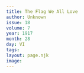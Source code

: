 ```yaml
---
title: The Flag We All Love
author: Unknown
issue: 18
volume: 7
year: 1917
month: 28
day: VI
tags:
layout: page.njk
image:
---
```


